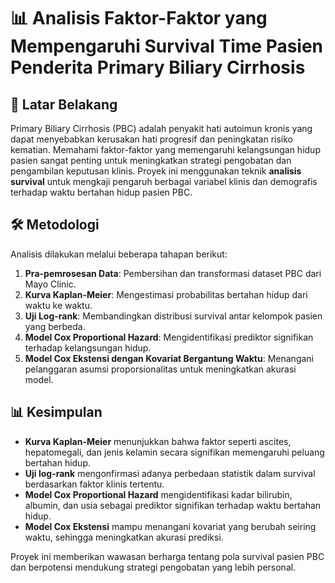 # 📊 Analisis Faktor-Faktor yang Mempengaruhi Survival Time Pasien Penderita Primary Biliary Cirrhosis

## 📌 Latar Belakang

Primary Biliary Cirrhosis (PBC) adalah penyakit hati autoimun kronis yang dapat menyebabkan kerusakan hati progresif dan peningkatan risiko kematian. Memahami faktor-faktor yang memengaruhi kelangsungan hidup pasien sangat penting untuk meningkatkan strategi pengobatan dan pengambilan keputusan klinis. Proyek ini menggunakan teknik **analisis survival** untuk mengkaji pengaruh berbagai variabel klinis dan demografis terhadap waktu bertahan hidup pasien PBC.

## 🛠 Metodologi

Analisis dilakukan melalui beberapa tahapan berikut:

1. **Pra-pemrosesan Data**: Pembersihan dan transformasi dataset PBC dari Mayo Clinic.
2. **Kurva Kaplan-Meier**: Mengestimasi probabilitas bertahan hidup dari waktu ke waktu.
3. **Uji Log-rank**: Membandingkan distribusi survival antar kelompok pasien yang berbeda.
4. **Model Cox Proportional Hazard**: Mengidentifikasi prediktor signifikan terhadap kelangsungan hidup.
5. **Model Cox Ekstensi dengan Kovariat Bergantung Waktu**: Menangani pelanggaran asumsi proporsionalitas untuk meningkatkan akurasi model.

## 📊 Kesimpulan

* **Kurva Kaplan-Meier** menunjukkan bahwa faktor seperti ascites, hepatomegali, dan jenis kelamin secara signifikan memengaruhi peluang bertahan hidup.
* **Uji log-rank** mengonfirmasi adanya perbedaan statistik dalam survival berdasarkan faktor klinis tertentu.
* **Model Cox Proportional Hazard** mengidentifikasi kadar bilirubin, albumin, dan usia sebagai prediktor signifikan terhadap waktu bertahan hidup.
* **Model Cox Ekstensi** mampu menangani kovariat yang berubah seiring waktu, sehingga meningkatkan akurasi prediksi.

Proyek ini memberikan wawasan berharga tentang pola survival pasien PBC dan berpotensi mendukung strategi pengobatan yang lebih personal.
